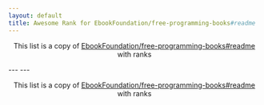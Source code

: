 ```yaml
---
layout: default
title: Awesome Rank for EbookFoundation/free-programming-books#readme
---
```


<p align="center">
	This list is a copy of <a href="https://github.com/EbookFoundation/free-programming-books#readme">EbookFoundation/free-programming-books#readme</a> with ranks
</p>
---
---
<p align="center">
	This list is a copy of <a href="https://github.com/EbookFoundation/free-programming-books#readme">EbookFoundation/free-programming-books#readme</a> with ranks
</p>
